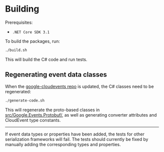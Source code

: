 # Building

Prerequisites:

- `.NET Core SDK 3.1`

To build the packages, run:

```sh
./build.sh
```

This will build the C# code and run tests.

## Regenerating event data classes

When the [google-cloudevents repo](https://github.com/googleapis/google-cloudevents) is updated,
the C# classes need to be regenerated:

```sh
./generate-code.sh
```

This will regenerate the proto-based classes in
[src/Google.Events.Protobuf/](src/Google.Events.Protobuf),
as well as generating converter attributes and CloudEvent type
constants.

---

If event data types or properties have been added,
the tests for other serialization frameworks will fail.
The tests should currently be fixed by manually adding the corresponding types and properties.
